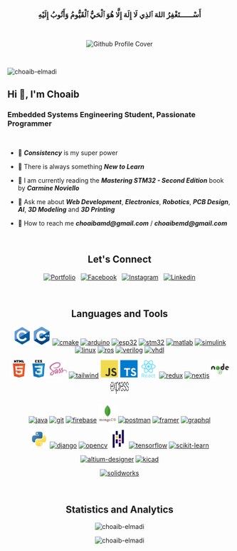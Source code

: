 <br />

<h3 align="center">أَسْــــــتَغْفِرُ اللهَ ٱلذِي لَا إِلَهَ إِلَّا هُوَ ٱلْحَيُّ ٱلْقَيُّومُ وَأَتُوبُ إِلَيْهِ</h3>

<br />

<div align="center">

![Github Profile Cover](https://github.com/user-attachments/assets/3be2dc72-4a25-4601-97c0-b62abc96b4f1)

</div>

<br />

<p align="left"><img src="https://komarev.com/ghpvc/?username=choaib-elmadi&label=Profile%20Views&color=8800dd&style=flat" alt="choaib-elmadi" /></p>

<h2 align="left">Hi 👋, I'm Choaib</h2>

<h3 align="left">Embedded Systems Engineering Student, Passionate Programmer</h3>

<br />

- 🚀 **_Consistency_** is my super power

- 📌 There is always something **_New to Learn_**

- 📘 I am currently reading the **_Mastering STM32 - Second Edition_** book by **_Carmine Noviello_**

- 💬 Ask me about **_Web Development_**, **_Electronics_**, **_Robotics_**, **_PCB Design_**, **_AI_**, **_3D Modeling_** and **_3D Printing_**

- 📧 How to reach me **_choaibamd@gmail.com_** / **_choaibemd@gmail.com_**

<br />

## <div align="center">Let's Connect</div>

<p align="center">
<a href="https://elmadichoaib.vercel.app/" target="_blank"><img align="center" src="https://github.com/user-attachments/assets/b67c5a4f-8585-4b96-ac5b-cd15452f19bf" alt="Portfolio" height="32" width="32" /></a> &nbsp; <a href="https://fb.com/choaib.ce" target="_blank"><img align="center" src="https://raw.githubusercontent.com/rahuldkjain/github-profile-readme-generator/master/src/images/icons/Social/facebook.svg" alt="Facebook" height="32" width="32" /></a> &nbsp; <a href="https://instagram.com/choaib_elmadi" target="_blank"><img align="center" src="https://raw.githubusercontent.com/rahuldkjain/github-profile-readme-generator/master/src/images/icons/Social/instagram.svg" alt="Instagram" height="32" width="32" /></a> &nbsp; <a href="https://linkedin.com/in/choaib-elmadi" target="_blank"><img align="center" src="https://raw.githubusercontent.com/rahuldkjain/github-profile-readme-generator/master/src/images/icons/Social/linked-in-alt.svg" alt="Linkedin" height="32" width="32" /></a>
</p>

<br />

## <div align="center">Languages and Tools</div>

<!-- EMBEDDED SYSTEMS / ELECTRONICS / ROBOTICS -->
<p align="center">
<a href="https://cprogramming.com/" target="_blank" rel="noreferrer"><img src="https://raw.githubusercontent.com/devicons/devicon/master/icons/c/c-original.svg" alt="c" width="40" height="40" /></a> <a href="https://w3schools.com/cpp/" target="_blank" rel="noreferrer"><img src="https://raw.githubusercontent.com/devicons/devicon/master/icons/cplusplus/cplusplus-original.svg" alt="cplusplus" width="40" height="40" /></a> <a href="https://cmake.org/" target="_blank" rel="noreferrer"><img src="https://upload.wikimedia.org/wikipedia/commons/thumb/1/13/Cmake.svg/2048px-Cmake.svg.png" alt="cmake" width="40" height="40" /></a> <a href="https://arduino.cc/" target="_blank" rel="noreferrer"><img src="https://cdn.worldvectorlogo.com/logos/arduino-1.svg" alt="arduino" width="40" height="40" /></a> <a href="https://espressif.com/en/products/socs/esp32" target="_blank" rel="noreferrer"><img src="https://cdn-images-1.medium.com/max/278/1*f5X-ZCG4vlJ7V5W7KPBicg@2x.png" alt="esp32" width="40" height="40" /></a> <a href="https://st.com/content/st_com/en.html/" target="_blank" rel="noreferrer"><img src="https://wiki.stmicroelectronics.cn/stm32mpu/nsfr_img_auth.php/2/2f/STM32_logo.png" alt="stm32" width="40" height="40" /></a> <a href="https://mathworks.com/" target="_blank" rel="noreferrer"><img src="https://upload.wikimedia.org/wikipedia/commons/2/21/Matlab_Logo.png" alt="matlab" width="40" height="40" /></a> <a href="https://mathworks.com/products/simulink.html/" target="_blank" rel="noreferrer"><img src="https://upload.wikimedia.org/wikipedia/commons/3/36/Simulink_Logo_%28non-wordmark%29.png" alt="simulink" width="40" height="40" /></a> <a href="https://linux.com/what-is-linux/" target="_blank" rel="noreferrer"><img src="https://github.com/rahuldkjain/github-profile-readme-generator/blob/master/src/images/icons/Other/linux.svg" alt="linux" width="40" height="40" /></a> <a href="https://ros.org/" target="_blank" rel="noreferrer"><img src="https://upload.wikimedia.org/wikipedia/commons/thumb/1/15/Robot_Operating_System_logo.svg/2048px-Robot_Operating_System_logo.svg.png" alt="ros" width="40" height="40" /></a> <a href="https://github.com/Choaib-ELMADI/getting-started-with-verilog" target="_blank" rel="noreferrer"><img src="https://static-00.iconduck.com/assets.00/file-type-verilog-icon-256x256-goe8p7qm.png" alt="verilog" width="40" height="40" /></a> <a href="https://github.com/Choaib-ELMADI/getting-started-with-vhdl" target="_blank" rel="noreferrer"><img src="https://static-00.iconduck.com/assets.00/vhdl-icon-512x512-0zi6d3zd.png" alt="vhdl" width="40" height="40" /></a>
</p>

<!-- WEB DEVELOPMENT -->
<p align="center">
<a href="https://w3.org/html/" target="_blank" rel="noreferrer"><img src="https://raw.githubusercontent.com/devicons/devicon/master/icons/html5/html5-original-wordmark.svg" alt="html5" width="40" height="40" /></a> <a href="https://w3schools.com/css/" target="_blank" rel="noreferrer"><img src="https://raw.githubusercontent.com/devicons/devicon/master/icons/css3/css3-original-wordmark.svg" alt="css3" width="40" height="40" /></a> <a href="https://sass-lang.com" target="_blank" rel="noreferrer"><img src="https://raw.githubusercontent.com/devicons/devicon/master/icons/sass/sass-original.svg" alt="sass" width="40" height="40" /></a> <a href="https://tailwindcss.com/" target="_blank" rel="noreferrer"><img src="https://github.com/user-attachments/assets/b409de60-40c9-437b-b978-795d176e463e" alt="tailwind" width="40" height="40" /></a> <a href="https://developer.mozilla.org/en-US/docs/Web/JavaScript" target="_blank" rel="noreferrer"><img src="https://raw.githubusercontent.com/devicons/devicon/master/icons/javascript/javascript-original.svg" alt="javascript" width="40" height="40" /></a> <a href="https://typescriptlang.org/" target="_blank" rel="noreferrer"><img src="https://raw.githubusercontent.com/devicons/devicon/master/icons/typescript/typescript-original.svg" alt="typescript" width="40" height="40" /></a> <a href="https://reactjs.org/" target="_blank" rel="noreferrer"><img src="https://raw.githubusercontent.com/devicons/devicon/master/icons/react/react-original-wordmark.svg" alt="react" width="40" height="40" /></a> <a href="https://redux.js.org/" target="_blank" rel="noreferrer"><img src="https://github.com/rahuldkjain/github-profile-readme-generator/blob/master/src/images/icons/FrontendDevelopment/redux.svg" alt="redux" width="40" height="40" /></a> <a href="https://nextjs.org/" target="_blank" rel="noreferrer"><img src="https://img.icons8.com/fluent-systems-regular/200/nextjs.png" alt="nextjs" width="40" height="40" /></a> <a href="https://nodejs.org" target="_blank" rel="noreferrer"><img src="https://raw.githubusercontent.com/devicons/devicon/master/icons/nodejs/nodejs-original-wordmark.svg" alt="nodejs" width="40" height="40" /></a> <a href="https://expressjs.com/" target="_blank" rel="noreferrer"><img src="https://github.com/rahuldkjain/github-profile-readme-generator/blob/master/src/images/icons/BackendDevelopment/express.svg" alt="expressjs" width="40" height="40" /></a>
<p>

<!-- TOOLS / DB -->
<p align="center">
<a href="https://java.com/en/" target="_blank" rel="noreferrer"><img src="https://github.com/rahuldkjain/github-profile-readme-generator/blob/master/src/images/icons/ProgrammingLanguages/java.svg" alt="java" width="40" height="40" /></a> <a href="https://git-scm.com/" target="_blank" rel="noreferrer"><img src="https://vectorlogo.zone/logos/git-scm/git-scm-icon.svg" alt="git" width="40" height="40" /></a> <a href="https://firebase.google.com/" target="_blank" rel="noreferrer"><img src="https://vectorlogo.zone/logos/firebase/firebase-icon.svg" alt="firebase" width="40" height="40" /></a> <a href="https://mongodb.com/" target="_blank" rel="noreferrer"><img src="https://raw.githubusercontent.com/devicons/devicon/master/icons/mongodb/mongodb-original-wordmark.svg" alt="mongodb" width="40" height="40" /></a> <a href="https://postman.com" target="_blank" rel="noreferrer"><img src="https://cdn.iconscout.com/icon/free/png-256/free-postman-logo-icon-download-in-svg-png-gif-file-formats--technology-social-media-company-brand-vol-5-pack-logos-icons-2945092.png?f=webp&w=256" alt="postman" width="40" height="40" /></a> <a href="https://framer.com/" target="_blank" rel="noreferrer"><img src="https://vectorlogo.zone/logos/framer/framer-icon.svg" alt="framer" width="40" height="40" /></a> <a href="https://graphql.org" target="_blank" rel="noreferrer"><img src="https://vectorlogo.zone/logos/graphql/graphql-icon.svg" alt="graphql" width="40" height="40" /></a>
</p>

<!-- PYTHON / AI / ML -->
<p align="center">
<a href="https://python.org" target="_blank" rel="noreferrer"><img src="https://raw.githubusercontent.com/devicons/devicon/master/icons/python/python-original.svg" alt="python" width="40" height="40" /></a> <a href="https://djangoproject.com/" target="_blank" rel="noreferrer"><img src="https://cdn.worldvectorlogo.com/logos/django.svg" alt="django" width="40" height="40" /></a> <a href="https://opencv.org/" target="_blank" rel="noreferrer"><img src="https://vectorlogo.zone/logos/opencv/opencv-icon.svg" alt="opencv" width="40" height="40" /></a> <a href="https://pandas.pydata.org/" target="_blank" rel="noreferrer"><img src="https://raw.githubusercontent.com/devicons/devicon/2ae2a900d2f041da66e950e4d48052658d850630/icons/pandas/pandas-original.svg" alt="pandas" width="40" height="40" /></a> <a href="https://tensorflow.org" target="_blank" rel="noreferrer"><img src="https://vectorlogo.zone/logos/tensorflow/tensorflow-icon.svg" alt="tensorflow" width="40" height="40" /></a> <a href="https://scikit-learn.org/stable/" target="_blank" rel="noreferrer"><img src="https://github.com/rahuldkjain/github-profile-readme-generator/blob/master/src/images/icons/AIML/scikit.svg" alt="scikit-learn" width="40" height="40" /></a>
</p>

<!-- PCB DESIGN -->
<p align="center">
<a href="https://altium.com/altium-designer" target="_blank" rel="noreferrer"><img src="https://cdn.sanity.io/images/0hdzqj39/production/3c6747b52143a9a0725c0901be3a9101f5d42cbb-288x288.png" alt="altium-designer" width="40" height="40" /></a> <a href="https://kicad.org/" target="_blank" rel="noreferrer"><img src="https://avatars.githubusercontent.com/u/3374914?s=280&v=4" alt="kicad" width="40" height="40" /></a>
</p>

<!-- 3D DESIGN / 3D PRINTING -->
<p align="center">
<a href="https://solidworks.com/" target="_blank" rel="noreferrer"><img src="https://github.com/rahuldkjain/github-profile-readme-generator/blob/master/src/images/icons/Software/solidworks.svg" alt="solidworks" width="40" height="40" /></a>
</p>

<br />

## <div align="center">Statistics and Analytics</div>

<p align="center"><img src="https://github-readme-stats.vercel.app/api/top-langs?username=choaib-elmadi&locale=en&layout=compact&langs_count=8" alt="choaib-elmadi" /></p>
<p align="center"><img src="https://github-readme-stats.vercel.app/api?username=choaib-elmadi&show_icons=true&locale=en&rank_icon=github" alt="choaib-elmadi" /></p>

</div>

<!-- MY ASSETS -->
<!-- ![rounded-me](https://github.com/user-attachments/assets/b67c5a4f-8585-4b96-ac5b-cd15452f19bf) -->
<!-- ![tailwindcss-icon](https://github.com/user-attachments/assets/b409de60-40c9-437b-b978-795d176e463e) -->
